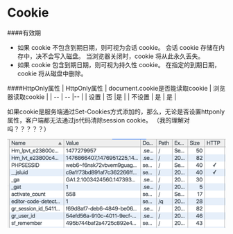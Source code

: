 # Cookie

####有效期
* 如果 cookie 不包含到期日期，则可视为会话 cookie。 会话 cookie 存储在内存中，决不会写入磁盘。 当浏览器关闭时，cookie 将从此永久丢失。
* 如果 cookie 包含到期日期，则可视为持久性 cookie。 在指定的到期日期，cookie 将从磁盘中删除。

####HttpOnly属性
| HttpOnly属性 | document.cookie是否能读取cookie | 浏览器读取cookie |
| -- | -- |-- |
| 设置 | 否 |是 |
| 不设置 | 是 | 是 |

如果cookie是服务端通过Set-Cookies方式添加的，那么，无论是否设置httponly属性，客户端都无法通过js代码清除session cookie。 （我的理解对吗？？？？？）

![](httponly.png)

